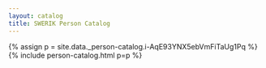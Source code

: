 ```yaml
---
layout: catalog
title: SWERIK Person Catalog
---
```

{% assign p = site.data._person-catalog.i-AqE93YNX5ebVmFiTaUg1Pq %}
{% include person-catalog.html p=p %}


